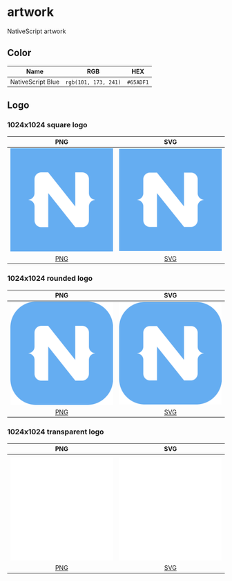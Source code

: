 # artwork
NativeScript artwork

## Color

| Name | RGB | HEX |
|------|-----|-----|
| NativeScript Blue | `rgb(101, 173, 241)` | `#65ADF1`

## Logo

### 1024x1024 square logo

| PNG | SVG |
|:---:|:---:|
| ![](logo/export/NativeScript%20Logo.png) | ![](logo/export/NativeScript%20Logo.svg) |
| [PNG](logo/export/NativeScript%20Logo.png) | [SVG](logo/export/NativeScript%20Logo.svg) |

### 1024x1024 rounded logo

| PNG | SVG |
|:---:|:---:|
| ![](logo/export/NativeScript%20Logo%20Rounded.png) | ![](logo/export/NativeScript%20Logo%20Rounded.svg) |
| [PNG](logo/export/NativeScript%20Logo%20Rounded.png) | [SVG](logo/export/NativeScript%20Logo%20Rounded.svg) |

### 1024x1024 transparent logo

| PNG | SVG |
|:---:|:---:|
| | |
| ![](logo/export/NativeScript%20Logo%20Transparent.png) | ![](logo/export/NativeScript%20Logo%20Transparent.svg) |
| [PNG](logo/export/NativeScript%20Logo%20Transparent.png) | [SVG](logo/export/NativeScript%20Logo%20Transparent.svg) |